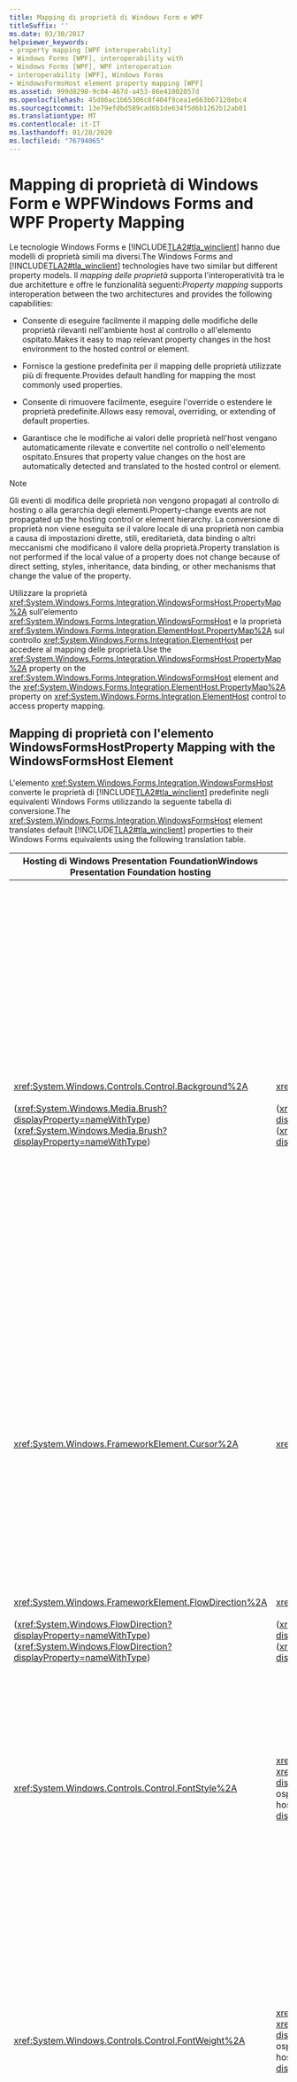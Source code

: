 ```yaml
---
title: Mapping di proprietà di Windows Form e WPF
titleSuffix: ''
ms.date: 03/30/2017
helpviewer_keywords:
- property mapping [WPF interoperability]
- Windows Forms [WPF], interoperability with
- Windows Forms [WPF], WPF interoperation
- interoperability [WPF], Windows Forms
- WindowsFormsHost element property mapping [WPF]
ms.assetid: 999d8298-9c04-467d-a453-86e41002057d
ms.openlocfilehash: 45d86ac1b65306c8f404f9cea1e663b67128ebc4
ms.sourcegitcommit: 13e79efdbd589cad6b1de634f5d6b1262b12ab01
ms.translationtype: MT
ms.contentlocale: it-IT
ms.lasthandoff: 01/28/2020
ms.locfileid: "76794065"
---
```

# <a name="windows-forms-and-wpf-property-mapping"></a><span data-ttu-id="baafa-102">Mapping di proprietà di Windows Form e WPF</span><span class="sxs-lookup"><span data-stu-id="baafa-102">Windows Forms and WPF Property Mapping</span></span>
<span data-ttu-id="baafa-103">Le tecnologie Windows Forms e [!INCLUDE[TLA2#tla_winclient](../../../../includes/tla2sharptla-winclient-md.md)] hanno due modelli di proprietà simili ma diversi.</span><span class="sxs-lookup"><span data-stu-id="baafa-103">The Windows Forms and [!INCLUDE[TLA2#tla_winclient](../../../../includes/tla2sharptla-winclient-md.md)] technologies have two similar but different property models.</span></span> <span data-ttu-id="baafa-104">Il *mapping delle proprietà* supporta l'interoperatività tra le due architetture e offre le funzionalità seguenti:</span><span class="sxs-lookup"><span data-stu-id="baafa-104">*Property mapping* supports interoperation between the two architectures and provides the following capabilities:</span></span>  
  
- <span data-ttu-id="baafa-105">Consente di eseguire facilmente il mapping delle modifiche delle proprietà rilevanti nell'ambiente host al controllo o all'elemento ospitato.</span><span class="sxs-lookup"><span data-stu-id="baafa-105">Makes it easy to map relevant property changes in the host environment to the hosted control or element.</span></span>  
  
- <span data-ttu-id="baafa-106">Fornisce la gestione predefinita per il mapping delle proprietà utilizzate più di frequente.</span><span class="sxs-lookup"><span data-stu-id="baafa-106">Provides default handling for mapping the most commonly used properties.</span></span>  
  
- <span data-ttu-id="baafa-107">Consente di rimuovere facilmente, eseguire l'override o estendere le proprietà predefinite.</span><span class="sxs-lookup"><span data-stu-id="baafa-107">Allows easy removal, overriding, or extending of default properties.</span></span>  
  
- <span data-ttu-id="baafa-108">Garantisce che le modifiche ai valori delle proprietà nell'host vengano automaticamente rilevate e convertite nel controllo o nell'elemento ospitato.</span><span class="sxs-lookup"><span data-stu-id="baafa-108">Ensures that property value changes on the host are automatically detected and translated to the hosted control or element.</span></span>  
  
> [!NOTE]
> <span data-ttu-id="baafa-109">Gli eventi di modifica delle proprietà non vengono propagati al controllo di hosting o alla gerarchia degli elementi.</span><span class="sxs-lookup"><span data-stu-id="baafa-109">Property-change events are not propagated up the hosting control or element hierarchy.</span></span> <span data-ttu-id="baafa-110">La conversione di proprietà non viene eseguita se il valore locale di una proprietà non cambia a causa di impostazioni dirette, stili, ereditarietà, data binding o altri meccanismi che modificano il valore della proprietà.</span><span class="sxs-lookup"><span data-stu-id="baafa-110">Property translation is not performed if the local value of a property does not change because of direct setting, styles, inheritance, data binding, or other mechanisms that change the value of the property.</span></span>  
  
 <span data-ttu-id="baafa-111">Utilizzare la proprietà <xref:System.Windows.Forms.Integration.WindowsFormsHost.PropertyMap%2A> sull'elemento <xref:System.Windows.Forms.Integration.WindowsFormsHost> e la proprietà <xref:System.Windows.Forms.Integration.ElementHost.PropertyMap%2A> sul controllo <xref:System.Windows.Forms.Integration.ElementHost> per accedere al mapping delle proprietà.</span><span class="sxs-lookup"><span data-stu-id="baafa-111">Use the <xref:System.Windows.Forms.Integration.WindowsFormsHost.PropertyMap%2A> property on the <xref:System.Windows.Forms.Integration.WindowsFormsHost> element and the <xref:System.Windows.Forms.Integration.ElementHost.PropertyMap%2A> property on <xref:System.Windows.Forms.Integration.ElementHost> control to access property mapping.</span></span>  
  
## <a name="property-mapping-with-the-windowsformshost-element"></a><span data-ttu-id="baafa-112">Mapping di proprietà con l'elemento WindowsFormsHost</span><span class="sxs-lookup"><span data-stu-id="baafa-112">Property Mapping with the WindowsFormsHost Element</span></span>  
 <span data-ttu-id="baafa-113">L'elemento <xref:System.Windows.Forms.Integration.WindowsFormsHost> converte le proprietà di [!INCLUDE[TLA2#tla_winclient](../../../../includes/tla2sharptla-winclient-md.md)] predefinite negli equivalenti Windows Forms utilizzando la seguente tabella di conversione.</span><span class="sxs-lookup"><span data-stu-id="baafa-113">The <xref:System.Windows.Forms.Integration.WindowsFormsHost> element translates default [!INCLUDE[TLA2#tla_winclient](../../../../includes/tla2sharptla-winclient-md.md)] properties to their Windows Forms equivalents using the following translation table.</span></span>  
  
|<span data-ttu-id="baafa-114">Hosting di Windows Presentation Foundation</span><span class="sxs-lookup"><span data-stu-id="baafa-114">Windows Presentation Foundation hosting</span></span>|<span data-ttu-id="baafa-115">Windows Form</span><span class="sxs-lookup"><span data-stu-id="baafa-115">Windows Forms</span></span>|<span data-ttu-id="baafa-116">Comportamento di interoperatività</span><span class="sxs-lookup"><span data-stu-id="baafa-116">Interoperation behavior</span></span>|  
|---------------------------------------------|-------------------|-----------------------------|  
|<xref:System.Windows.Controls.Control.Background%2A><br /><br /> <span data-ttu-id="baafa-117">(<xref:System.Windows.Media.Brush?displayProperty=nameWithType>)</span><span class="sxs-lookup"><span data-stu-id="baafa-117">(<xref:System.Windows.Media.Brush?displayProperty=nameWithType>)</span></span>|<xref:System.Windows.Forms.Control.BackColor%2A><br /><br /> <span data-ttu-id="baafa-118">(<xref:System.Drawing.Color?displayProperty=nameWithType>)</span><span class="sxs-lookup"><span data-stu-id="baafa-118">(<xref:System.Drawing.Color?displayProperty=nameWithType>)</span></span>|<span data-ttu-id="baafa-119">L'elemento <xref:System.Windows.Forms.Integration.WindowsFormsHost> imposta la proprietà <xref:System.Windows.Forms.Control.BackColor%2A> del controllo ospitato e la proprietà <xref:System.Windows.Forms.Control.BackgroundImage%2A> del controllo ospitato.</span><span class="sxs-lookup"><span data-stu-id="baafa-119">The <xref:System.Windows.Forms.Integration.WindowsFormsHost> element sets the <xref:System.Windows.Forms.Control.BackColor%2A> property of the hosted control and the <xref:System.Windows.Forms.Control.BackgroundImage%2A> property of the hosted control.</span></span> <span data-ttu-id="baafa-120">Il mapping viene eseguito utilizzando le regole seguenti:</span><span class="sxs-lookup"><span data-stu-id="baafa-120">Mapping is performed by using the following rules:</span></span><br /><br /> <span data-ttu-id="baafa-121">-Se <xref:System.Windows.Controls.Control.Background%2A> è un colore a tinta unita, viene convertito e utilizzato per impostare la proprietà <xref:System.Windows.Forms.Control.BackColor%2A> del controllo ospitato.</span><span class="sxs-lookup"><span data-stu-id="baafa-121">-   If <xref:System.Windows.Controls.Control.Background%2A> is a solid color, it is converted and used to set the <xref:System.Windows.Forms.Control.BackColor%2A> property of the hosted control.</span></span> <span data-ttu-id="baafa-122">La proprietà <xref:System.Windows.Forms.Control.BackColor%2A> non è impostata sul controllo ospitato, perché il controllo ospitato può ereditare il valore della proprietà <xref:System.Windows.Forms.Control.BackColor%2A>.</span><span class="sxs-lookup"><span data-stu-id="baafa-122">The <xref:System.Windows.Forms.Control.BackColor%2A> property is not set on the hosted control, because the hosted control can inherit the value of the <xref:System.Windows.Forms.Control.BackColor%2A> property.</span></span> <span data-ttu-id="baafa-123">**Nota:**  Il controllo ospitato non supporta la trasparenza.</span><span class="sxs-lookup"><span data-stu-id="baafa-123">**Note:**  The hosted control does not support transparency.</span></span> <span data-ttu-id="baafa-124">Qualsiasi colore assegnato a <xref:System.Windows.Forms.Control.BackColor%2A> deve essere completamente opaco, con un valore alfa di 0xFF.</span><span class="sxs-lookup"><span data-stu-id="baafa-124">Any color assigned to <xref:System.Windows.Forms.Control.BackColor%2A> must be fully opaque, with an alpha value of 0xFF.</span></span> <br /><br /> <span data-ttu-id="baafa-125">-Se <xref:System.Windows.Controls.Control.Background%2A> non è un colore a tinta unita, il controllo <xref:System.Windows.Forms.Integration.WindowsFormsHost> crea una bitmap dalla proprietà <xref:System.Windows.Controls.Control.Background%2A>.</span><span class="sxs-lookup"><span data-stu-id="baafa-125">-   If <xref:System.Windows.Controls.Control.Background%2A> is not a solid color, the <xref:System.Windows.Forms.Integration.WindowsFormsHost> control creates a bitmap from the <xref:System.Windows.Controls.Control.Background%2A> property.</span></span> <span data-ttu-id="baafa-126">Il controllo <xref:System.Windows.Forms.Integration.WindowsFormsHost> assegna questa bitmap alla proprietà <xref:System.Windows.Forms.Control.BackgroundImage%2A> del controllo ospitato.</span><span class="sxs-lookup"><span data-stu-id="baafa-126">The <xref:System.Windows.Forms.Integration.WindowsFormsHost> control assigns this bitmap to the <xref:System.Windows.Forms.Control.BackgroundImage%2A> property of the hosted control.</span></span> <span data-ttu-id="baafa-127">Ciò fornisce un effetto simile alla trasparenza.</span><span class="sxs-lookup"><span data-stu-id="baafa-127">This provides an effect which is similar to transparency.</span></span> <span data-ttu-id="baafa-128">**Nota:**  È possibile eseguire l'override di questo comportamento oppure è possibile rimuovere il mapping della proprietà <xref:System.Windows.Controls.Control.Background%2A>.</span><span class="sxs-lookup"><span data-stu-id="baafa-128">**Note:**  You can override this behavior or you can remove the <xref:System.Windows.Controls.Control.Background%2A> property mapping.</span></span>|  
|<xref:System.Windows.FrameworkElement.Cursor%2A>|<xref:System.Windows.Forms.Control.Cursor%2A>|<span data-ttu-id="baafa-129">Se il mapping predefinito non è stato riassegnato, <xref:System.Windows.Forms.Integration.WindowsFormsHost> controllo attraversa la gerarchia predecessore fino a quando non trova un predecessore con il relativo set di proprietà <xref:System.Windows.FrameworkElement.Cursor%2A>.</span><span class="sxs-lookup"><span data-stu-id="baafa-129">If the default mapping has not been reassigned, <xref:System.Windows.Forms.Integration.WindowsFormsHost> control traverses its ancestor hierarchy until it finds an ancestor with its <xref:System.Windows.FrameworkElement.Cursor%2A> property set.</span></span> <span data-ttu-id="baafa-130">Questo valore viene convertito nel cursore di Windows Forms corrispondente più vicino.</span><span class="sxs-lookup"><span data-stu-id="baafa-130">This value is translated to the closest corresponding Windows Forms cursor.</span></span><br /><br /> <span data-ttu-id="baafa-131">Se il mapping predefinito per la proprietà <xref:System.Windows.FrameworkElement.ForceCursor%2A> non è stato riassegnato, l'attraversamento viene arrestato sul primo predecessore con <xref:System.Windows.FrameworkElement.ForceCursor%2A> impostato su `true`.</span><span class="sxs-lookup"><span data-stu-id="baafa-131">If the default mapping for the <xref:System.Windows.FrameworkElement.ForceCursor%2A> property has not been reassigned, the traversal stops on the first ancestor with <xref:System.Windows.FrameworkElement.ForceCursor%2A> set to `true`.</span></span>|  
|<xref:System.Windows.FrameworkElement.FlowDirection%2A><br /><br /> <span data-ttu-id="baafa-132">(<xref:System.Windows.FlowDirection?displayProperty=nameWithType>)</span><span class="sxs-lookup"><span data-stu-id="baafa-132">(<xref:System.Windows.FlowDirection?displayProperty=nameWithType>)</span></span>|<xref:System.Windows.Forms.Control.RightToLeft%2A><br /><br /> <span data-ttu-id="baafa-133">(<xref:System.Windows.Forms.RightToLeft?displayProperty=nameWithType>)</span><span class="sxs-lookup"><span data-stu-id="baafa-133">(<xref:System.Windows.Forms.RightToLeft?displayProperty=nameWithType>)</span></span>|<span data-ttu-id="baafa-134"><xref:System.Windows.FlowDirection.LeftToRight> esegue il mapping a <xref:System.Windows.Forms.RightToLeft.No>.</span><span class="sxs-lookup"><span data-stu-id="baafa-134"><xref:System.Windows.FlowDirection.LeftToRight> maps to <xref:System.Windows.Forms.RightToLeft.No>.</span></span><br /><br /> <span data-ttu-id="baafa-135"><xref:System.Windows.FlowDirection.RightToLeft> esegue il mapping a <xref:System.Windows.Forms.RightToLeft.Yes>.</span><span class="sxs-lookup"><span data-stu-id="baafa-135"><xref:System.Windows.FlowDirection.RightToLeft> maps to <xref:System.Windows.Forms.RightToLeft.Yes>.</span></span><br /><br /> <span data-ttu-id="baafa-136"><xref:System.Windows.Forms.RightToLeft.Inherit> non è mappato.</span><span class="sxs-lookup"><span data-stu-id="baafa-136"><xref:System.Windows.Forms.RightToLeft.Inherit> is not mapped.</span></span><br /><br /> <span data-ttu-id="baafa-137"><xref:System.Windows.FlowDirection.RightToLeft?displayProperty=nameWithType> esegue il mapping a <xref:System.Windows.Forms.RightToLeft.Yes?displayProperty=nameWithType>.</span><span class="sxs-lookup"><span data-stu-id="baafa-137"><xref:System.Windows.FlowDirection.RightToLeft?displayProperty=nameWithType> maps to <xref:System.Windows.Forms.RightToLeft.Yes?displayProperty=nameWithType>.</span></span>|  
|<xref:System.Windows.Controls.Control.FontStyle%2A>|<span data-ttu-id="baafa-138"><xref:System.Drawing.Font.Style%2A> sul <xref:System.Drawing.Font?displayProperty=nameWithType> del controllo ospitato</span><span class="sxs-lookup"><span data-stu-id="baafa-138"><xref:System.Drawing.Font.Style%2A> on the hosted control's <xref:System.Drawing.Font?displayProperty=nameWithType></span></span>|<span data-ttu-id="baafa-139">Il set di proprietà di [!INCLUDE[TLA2#tla_winclient](../../../../includes/tla2sharptla-winclient-md.md)] viene convertito in un <xref:System.Drawing.Font>corrispondente.</span><span class="sxs-lookup"><span data-stu-id="baafa-139">The set of [!INCLUDE[TLA2#tla_winclient](../../../../includes/tla2sharptla-winclient-md.md)] properties is translated into a corresponding <xref:System.Drawing.Font>.</span></span> <span data-ttu-id="baafa-140">Quando una di queste proprietà viene modificata, viene creato un nuovo <xref:System.Drawing.Font>.</span><span class="sxs-lookup"><span data-stu-id="baafa-140">When one of these properties changes, a new <xref:System.Drawing.Font> is created.</span></span> <span data-ttu-id="baafa-141">Per <xref:System.Windows.FontStyles.Normal%2A>: <xref:System.Drawing.FontStyle.Italic> è disabilitato.</span><span class="sxs-lookup"><span data-stu-id="baafa-141">For <xref:System.Windows.FontStyles.Normal%2A>: <xref:System.Drawing.FontStyle.Italic> is disabled.</span></span> <span data-ttu-id="baafa-142">Per <xref:System.Windows.FontStyles.Italic%2A> o <xref:System.Windows.FontStyles.Oblique%2A>: <xref:System.Drawing.FontStyle.Italic> è abilitato.</span><span class="sxs-lookup"><span data-stu-id="baafa-142">For <xref:System.Windows.FontStyles.Italic%2A> or <xref:System.Windows.FontStyles.Oblique%2A>: <xref:System.Drawing.FontStyle.Italic> is enabled.</span></span>|  
|<xref:System.Windows.Controls.Control.FontWeight%2A>|<span data-ttu-id="baafa-143"><xref:System.Drawing.Font.Style%2A> sul <xref:System.Drawing.Font?displayProperty=nameWithType> del controllo ospitato</span><span class="sxs-lookup"><span data-stu-id="baafa-143"><xref:System.Drawing.Font.Style%2A> on the hosted control's <xref:System.Drawing.Font?displayProperty=nameWithType></span></span>|<span data-ttu-id="baafa-144">Il set di proprietà di [!INCLUDE[TLA2#tla_winclient](../../../../includes/tla2sharptla-winclient-md.md)] viene convertito in un <xref:System.Drawing.Font>corrispondente.</span><span class="sxs-lookup"><span data-stu-id="baafa-144">The set of [!INCLUDE[TLA2#tla_winclient](../../../../includes/tla2sharptla-winclient-md.md)] properties is translated into a corresponding <xref:System.Drawing.Font>.</span></span> <span data-ttu-id="baafa-145">Quando una di queste proprietà viene modificata, viene creato un nuovo <xref:System.Drawing.Font>.</span><span class="sxs-lookup"><span data-stu-id="baafa-145">When one of these properties changes, a new <xref:System.Drawing.Font> is created.</span></span> <span data-ttu-id="baafa-146">Per <xref:System.Windows.FontWeights.Black%2A>, <xref:System.Windows.FontWeights.Bold%2A>, <xref:System.Windows.FontWeights.DemiBold%2A>, <xref:System.Windows.FontWeights.ExtraBold%2A>, <xref:System.Windows.FontWeights.Heavy%2A>, <xref:System.Windows.FontWeights.Medium%2A>, <xref:System.Windows.FontWeights.SemiBold%2A>o <xref:System.Windows.FontWeights.UltraBold%2A>: <xref:System.Drawing.FontStyle.Bold> è abilitato.</span><span class="sxs-lookup"><span data-stu-id="baafa-146">For <xref:System.Windows.FontWeights.Black%2A>, <xref:System.Windows.FontWeights.Bold%2A>, <xref:System.Windows.FontWeights.DemiBold%2A>, <xref:System.Windows.FontWeights.ExtraBold%2A>, <xref:System.Windows.FontWeights.Heavy%2A>, <xref:System.Windows.FontWeights.Medium%2A>, <xref:System.Windows.FontWeights.SemiBold%2A>, or <xref:System.Windows.FontWeights.UltraBold%2A>: <xref:System.Drawing.FontStyle.Bold> is enabled.</span></span> <span data-ttu-id="baafa-147">Per <xref:System.Windows.FontWeights.ExtraLight%2A>, <xref:System.Windows.FontWeights.Light%2A>, <xref:System.Windows.FontWeights.Normal%2A>, <xref:System.Windows.FontWeights.Regular%2A>, <xref:System.Windows.FontWeights.Thin%2A>o <xref:System.Windows.FontWeights.UltraLight%2A>: <xref:System.Drawing.FontStyle.Bold> è disabilitata.</span><span class="sxs-lookup"><span data-stu-id="baafa-147">For <xref:System.Windows.FontWeights.ExtraLight%2A>, <xref:System.Windows.FontWeights.Light%2A>, <xref:System.Windows.FontWeights.Normal%2A>, <xref:System.Windows.FontWeights.Regular%2A>, <xref:System.Windows.FontWeights.Thin%2A>, or <xref:System.Windows.FontWeights.UltraLight%2A>: <xref:System.Drawing.FontStyle.Bold> is disabled.</span></span>|  
|<xref:System.Windows.Controls.Control.FontFamily%2A><br /><br /> <xref:System.Windows.Controls.Control.FontSize%2A><br /><br /> <xref:System.Windows.Controls.Control.FontStretch%2A><br /><br /> <xref:System.Windows.Controls.Control.FontStyle%2A><br /><br /> <xref:System.Windows.Controls.Control.FontWeight%2A>|<xref:System.Windows.Forms.Control.Font%2A><br /><br /> <span data-ttu-id="baafa-148">(<xref:System.Drawing.Font?displayProperty=nameWithType>)</span><span class="sxs-lookup"><span data-stu-id="baafa-148">(<xref:System.Drawing.Font?displayProperty=nameWithType>)</span></span>|<span data-ttu-id="baafa-149">Il set di proprietà di [!INCLUDE[TLA2#tla_winclient](../../../../includes/tla2sharptla-winclient-md.md)] viene convertito in un <xref:System.Drawing.Font>corrispondente.</span><span class="sxs-lookup"><span data-stu-id="baafa-149">The set of [!INCLUDE[TLA2#tla_winclient](../../../../includes/tla2sharptla-winclient-md.md)] properties is translated into a corresponding <xref:System.Drawing.Font>.</span></span> <span data-ttu-id="baafa-150">Quando una di queste proprietà viene modificata, viene creato un nuovo <xref:System.Drawing.Font>.</span><span class="sxs-lookup"><span data-stu-id="baafa-150">When one of these properties changes, a new <xref:System.Drawing.Font> is created.</span></span> <span data-ttu-id="baafa-151">Il controllo Windows Forms ospitato viene ridimensionato in base alle dimensioni del carattere.</span><span class="sxs-lookup"><span data-stu-id="baafa-151">The hosted Windows Forms control resizes based on the font size.</span></span><br /><br /> <span data-ttu-id="baafa-152">Le dimensioni del carattere in [!INCLUDE[TLA2#tla_winclient](../../../../includes/tla2sharptla-winclient-md.md)] sono espresse come un 90 ° sesto di un pollice e in Windows Forms come uno di un centimetro di pollice.</span><span class="sxs-lookup"><span data-stu-id="baafa-152">Font size in [!INCLUDE[TLA2#tla_winclient](../../../../includes/tla2sharptla-winclient-md.md)] is expressed as one ninety-sixth of an inch, and in Windows Forms as one seventy-second of an inch.</span></span> <span data-ttu-id="baafa-153">La conversione corrispondente è:</span><span class="sxs-lookup"><span data-stu-id="baafa-153">The corresponding conversion is:</span></span><br /><br /> <span data-ttu-id="baafa-154">Dimensioni carattere Windows Forms = [!INCLUDE[TLA2#tla_winclient](../../../../includes/tla2sharptla-winclient-md.md)] dimensione carattere \* 72,0/96,0.</span><span class="sxs-lookup"><span data-stu-id="baafa-154">Windows Forms font size = [!INCLUDE[TLA2#tla_winclient](../../../../includes/tla2sharptla-winclient-md.md)] font size \* 72.0 / 96.0.</span></span>|  
|<xref:System.Windows.Controls.Control.Foreground%2A><br /><br /> <span data-ttu-id="baafa-155">(<xref:System.Windows.Media.Brush?displayProperty=nameWithType>)</span><span class="sxs-lookup"><span data-stu-id="baafa-155">(<xref:System.Windows.Media.Brush?displayProperty=nameWithType>)</span></span>|<xref:System.Windows.Forms.Control.ForeColor%2A><br /><br /> <span data-ttu-id="baafa-156">(<xref:System.Drawing.Color?displayProperty=nameWithType>)</span><span class="sxs-lookup"><span data-stu-id="baafa-156">(<xref:System.Drawing.Color?displayProperty=nameWithType>)</span></span>|<span data-ttu-id="baafa-157">Il mapping della proprietà <xref:System.Windows.Controls.Control.Foreground%2A> viene eseguito utilizzando le regole seguenti:</span><span class="sxs-lookup"><span data-stu-id="baafa-157">The <xref:System.Windows.Controls.Control.Foreground%2A> property mapping is performed by using the following rules:</span></span><br /><br /> <span data-ttu-id="baafa-158">-Se <xref:System.Windows.Controls.Control.Foreground%2A> è un <xref:System.Windows.Media.SolidColorBrush>, utilizzare <xref:System.Windows.Media.SolidColorBrush.Color%2A> per <xref:System.Windows.Forms.Control.ForeColor%2A>.</span><span class="sxs-lookup"><span data-stu-id="baafa-158">-   If <xref:System.Windows.Controls.Control.Foreground%2A> is a <xref:System.Windows.Media.SolidColorBrush>, use <xref:System.Windows.Media.SolidColorBrush.Color%2A> for <xref:System.Windows.Forms.Control.ForeColor%2A>.</span></span><br /><span data-ttu-id="baafa-159">-Se <xref:System.Windows.Controls.Control.Foreground%2A> è un <xref:System.Windows.Media.GradientBrush>, utilizzare il colore del <xref:System.Windows.Media.GradientStop> con il valore di offset più basso per <xref:System.Windows.Forms.Control.ForeColor%2A>.</span><span class="sxs-lookup"><span data-stu-id="baafa-159">-   If <xref:System.Windows.Controls.Control.Foreground%2A> is a <xref:System.Windows.Media.GradientBrush>, use the color of the <xref:System.Windows.Media.GradientStop> with the lowest offset value for <xref:System.Windows.Forms.Control.ForeColor%2A>.</span></span><br /><span data-ttu-id="baafa-160">-Per qualsiasi altro tipo di <xref:System.Windows.Media.Brush>, lasciare <xref:System.Windows.Forms.Control.ForeColor%2A> invariato.</span><span class="sxs-lookup"><span data-stu-id="baafa-160">-   For any other <xref:System.Windows.Media.Brush> type, leave <xref:System.Windows.Forms.Control.ForeColor%2A> unchanged.</span></span> <span data-ttu-id="baafa-161">Ciò significa che viene utilizzato il valore predefinito.</span><span class="sxs-lookup"><span data-stu-id="baafa-161">This means the default is used.</span></span>|  
|<xref:System.Windows.UIElement.IsEnabled%2A>|<xref:System.Windows.Forms.Control.Enabled%2A>|<span data-ttu-id="baafa-162">Quando viene impostato <xref:System.Windows.UIElement.IsEnabled%2A>, <xref:System.Windows.Forms.Integration.WindowsFormsHost> elemento imposta la proprietà <xref:System.Windows.Forms.Control.Enabled%2A> nel controllo ospitato.</span><span class="sxs-lookup"><span data-stu-id="baafa-162">When <xref:System.Windows.UIElement.IsEnabled%2A> is set, <xref:System.Windows.Forms.Integration.WindowsFormsHost> element sets the <xref:System.Windows.Forms.Control.Enabled%2A> property on the hosted control.</span></span>|  
|<xref:System.Windows.Controls.Control.Padding%2A>|<xref:System.Windows.Forms.Control.Padding%2A>|<span data-ttu-id="baafa-163">Tutti e quattro i valori della proprietà <xref:System.Windows.Forms.Control.Padding%2A> nel controllo Windows Forms ospitato vengono impostati sullo stesso valore di <xref:System.Windows.Thickness>.</span><span class="sxs-lookup"><span data-stu-id="baafa-163">All four values of the <xref:System.Windows.Forms.Control.Padding%2A> property on the hosted Windows Forms control are set to the same <xref:System.Windows.Thickness> value.</span></span><br /><br /> <span data-ttu-id="baafa-164">-I valori maggiori di <xref:System.Int32.MaxValue> sono impostati su <xref:System.Int32.MaxValue>.</span><span class="sxs-lookup"><span data-stu-id="baafa-164">-   Values greater than <xref:System.Int32.MaxValue> are set to <xref:System.Int32.MaxValue>.</span></span><br /><span data-ttu-id="baafa-165">-I valori minori di <xref:System.Int32.MinValue> sono impostati su <xref:System.Int32.MinValue>.</span><span class="sxs-lookup"><span data-stu-id="baafa-165">-   Values less than <xref:System.Int32.MinValue> are set to <xref:System.Int32.MinValue>.</span></span>|  
|<xref:System.Windows.UIElement.Visibility%2A>|<xref:System.Windows.Forms.Control.Visible%2A>|<span data-ttu-id="baafa-166">-   <xref:System.Windows.Visibility.Visible> viene eseguito il mapping a <xref:System.Windows.Forms.Control.Visible%2A> = `true`.</span><span class="sxs-lookup"><span data-stu-id="baafa-166">-   <xref:System.Windows.Visibility.Visible> maps to <xref:System.Windows.Forms.Control.Visible%2A> = `true`.</span></span> <span data-ttu-id="baafa-167">Il controllo Windows Forms ospitato è visibile.</span><span class="sxs-lookup"><span data-stu-id="baafa-167">The hosted Windows Forms control is visible.</span></span> <span data-ttu-id="baafa-168">Non è consigliabile impostare in modo esplicito la proprietà <xref:System.Windows.Forms.Control.Visible%2A> sul controllo ospitato su `false`.</span><span class="sxs-lookup"><span data-stu-id="baafa-168">Explicitly setting the <xref:System.Windows.Forms.Control.Visible%2A> property on the hosted control to `false` is not recommended.</span></span><br /><span data-ttu-id="baafa-169">-   <xref:System.Windows.Visibility.Collapsed> viene eseguito il mapping a <xref:System.Windows.Forms.Control.Visible%2A> = `true` o `false`.</span><span class="sxs-lookup"><span data-stu-id="baafa-169">-   <xref:System.Windows.Visibility.Collapsed> maps to <xref:System.Windows.Forms.Control.Visible%2A> = `true` or `false`.</span></span> <span data-ttu-id="baafa-170">Il controllo Windows Forms ospitato non viene disegnato e la relativa area è compressa.</span><span class="sxs-lookup"><span data-stu-id="baafa-170">The hosted Windows Forms control is not drawn, and its area is collapsed.</span></span><br /><span data-ttu-id="baafa-171">-   <xref:System.Windows.Visibility.Hidden>: il controllo Windows Forms ospitato occupa spazio nel layout, ma non è visibile.</span><span class="sxs-lookup"><span data-stu-id="baafa-171">-   <xref:System.Windows.Visibility.Hidden> : The hosted Windows Forms control occupies space in the layout, but is not visible.</span></span> <span data-ttu-id="baafa-172">In questo caso, la proprietà <xref:System.Windows.Forms.Control.Visible%2A> è impostata su `true`.</span><span class="sxs-lookup"><span data-stu-id="baafa-172">In this case, the <xref:System.Windows.Forms.Control.Visible%2A> property is set to `true`.</span></span> <span data-ttu-id="baafa-173">Non è consigliabile impostare in modo esplicito la proprietà <xref:System.Windows.Forms.Control.Visible%2A> sul controllo ospitato su `false`.</span><span class="sxs-lookup"><span data-stu-id="baafa-173">Explicitly setting the <xref:System.Windows.Forms.Control.Visible%2A> property on the hosted control to `false` is not recommended.</span></span>|  
  
 <span data-ttu-id="baafa-174">Le proprietà associate sugli elementi del contenitore sono completamente supportate dall'elemento <xref:System.Windows.Forms.Integration.WindowsFormsHost>.</span><span class="sxs-lookup"><span data-stu-id="baafa-174">Attached properties on container elements are fully supported by the <xref:System.Windows.Forms.Integration.WindowsFormsHost> element.</span></span>  
  
 <span data-ttu-id="baafa-175">Per ulteriori informazioni, vedere [procedura dettagliata: mapping di proprietà tramite l'elemento WindowsFormsHost](walkthrough-mapping-properties-using-the-windowsformshost-element.md).</span><span class="sxs-lookup"><span data-stu-id="baafa-175">For more information, see [Walkthrough: Mapping Properties Using the WindowsFormsHost Element](walkthrough-mapping-properties-using-the-windowsformshost-element.md).</span></span>  
  
## <a name="updates-to-parent-properties"></a><span data-ttu-id="baafa-176">Aggiornamenti alle proprietà padre</span><span class="sxs-lookup"><span data-stu-id="baafa-176">Updates to Parent Properties</span></span>  
 <span data-ttu-id="baafa-177">Le modifiche apportate alla maggior parte delle proprietà padre generano notifiche per il controllo figlio ospitato.</span><span class="sxs-lookup"><span data-stu-id="baafa-177">Changes to most parent properties cause notifications to the hosted child control.</span></span> <span data-ttu-id="baafa-178">Nell'elenco seguente vengono descritte le proprietà che non provocano notifiche quando cambiano i valori.</span><span class="sxs-lookup"><span data-stu-id="baafa-178">The following list describes properties which do not cause notifications when their values change.</span></span>  
  
- <xref:System.Windows.Controls.Control.Background%2A>  
  
- <xref:System.Windows.FrameworkElement.Cursor%2A>  
  
- <xref:System.Windows.FrameworkElement.ForceCursor%2A>  
  
- <xref:System.Windows.UIElement.Visibility%2A>  
  
 <span data-ttu-id="baafa-179">Se ad esempio si modifica il valore della proprietà <xref:System.Windows.Controls.Control.Background%2A> dell'elemento <xref:System.Windows.Forms.Integration.WindowsFormsHost>, la proprietà <xref:System.Windows.Forms.Control.BackColor%2A> del controllo ospitato non viene modificata.</span><span class="sxs-lookup"><span data-stu-id="baafa-179">For example, if you change the value of the <xref:System.Windows.Controls.Control.Background%2A> property of the <xref:System.Windows.Forms.Integration.WindowsFormsHost> element, the <xref:System.Windows.Forms.Control.BackColor%2A> property of the hosted control does not change.</span></span>  
  
## <a name="property-mapping-with-the-elementhost-control"></a><span data-ttu-id="baafa-180">Mapping di proprietà con il controllo ElementHost</span><span class="sxs-lookup"><span data-stu-id="baafa-180">Property Mapping with the ElementHost Control</span></span>  
 <span data-ttu-id="baafa-181">Le proprietà seguenti forniscono una notifica di modifica incorporata.</span><span class="sxs-lookup"><span data-stu-id="baafa-181">The following properties provide built-in change notification.</span></span> <span data-ttu-id="baafa-182">Non chiamare il metodo <xref:System.Windows.FrameworkElement.OnPropertyChanged%2A> quando si esegue il mapping di queste proprietà:</span><span class="sxs-lookup"><span data-stu-id="baafa-182">Do not call the <xref:System.Windows.FrameworkElement.OnPropertyChanged%2A> method when you are mapping these properties:</span></span>  
  
- <span data-ttu-id="baafa-183">Ridimensiona automaticamente</span><span class="sxs-lookup"><span data-stu-id="baafa-183">AutoSize</span></span>  
  
- <span data-ttu-id="baafa-184">BackColor</span><span class="sxs-lookup"><span data-stu-id="baafa-184">BackColor</span></span>  
  
- <span data-ttu-id="baafa-185">BackgroundImage</span><span class="sxs-lookup"><span data-stu-id="baafa-185">BackgroundImage</span></span>  
  
- <span data-ttu-id="baafa-186">BackgroundImageLayout</span><span class="sxs-lookup"><span data-stu-id="baafa-186">BackgroundImageLayout</span></span>  
  
- <span data-ttu-id="baafa-187">BindingContext</span><span class="sxs-lookup"><span data-stu-id="baafa-187">BindingContext</span></span>  
  
- <span data-ttu-id="baafa-188">CausesValidation</span><span class="sxs-lookup"><span data-stu-id="baafa-188">CausesValidation</span></span>  
  
- <span data-ttu-id="baafa-189">ContextMenu</span><span class="sxs-lookup"><span data-stu-id="baafa-189">ContextMenu</span></span>  
  
- <span data-ttu-id="baafa-190">ContextMenuStrip</span><span class="sxs-lookup"><span data-stu-id="baafa-190">ContextMenuStrip</span></span>  
  
- <span data-ttu-id="baafa-191">Cursore</span><span class="sxs-lookup"><span data-stu-id="baafa-191">Cursor</span></span>  
  
- <span data-ttu-id="baafa-192">Dock</span><span class="sxs-lookup"><span data-stu-id="baafa-192">Dock</span></span>  
  
- <span data-ttu-id="baafa-193">Enabled</span><span class="sxs-lookup"><span data-stu-id="baafa-193">Enabled</span></span>  
  
- <span data-ttu-id="baafa-194">Carattere</span><span class="sxs-lookup"><span data-stu-id="baafa-194">Font</span></span>  
  
- <span data-ttu-id="baafa-195">ForeColor</span><span class="sxs-lookup"><span data-stu-id="baafa-195">ForeColor</span></span>  
  
- <span data-ttu-id="baafa-196">Percorso</span><span class="sxs-lookup"><span data-stu-id="baafa-196">Location</span></span>  
  
- <span data-ttu-id="baafa-197">Margine</span><span class="sxs-lookup"><span data-stu-id="baafa-197">Margin</span></span>  
  
- <span data-ttu-id="baafa-198">Spaziatura interna</span><span class="sxs-lookup"><span data-stu-id="baafa-198">Padding</span></span>  
  
- <span data-ttu-id="baafa-199">Padre</span><span class="sxs-lookup"><span data-stu-id="baafa-199">Parent</span></span>  
  
- <span data-ttu-id="baafa-200">Region</span><span class="sxs-lookup"><span data-stu-id="baafa-200">Region</span></span>  
  
- <span data-ttu-id="baafa-201">RightToLeft</span><span class="sxs-lookup"><span data-stu-id="baafa-201">RightToLeft</span></span>  
  
- <span data-ttu-id="baafa-202">Dimensioni</span><span class="sxs-lookup"><span data-stu-id="baafa-202">Size</span></span>  
  
- <span data-ttu-id="baafa-203">TabIndex</span><span class="sxs-lookup"><span data-stu-id="baafa-203">TabIndex</span></span>  
  
- <span data-ttu-id="baafa-204">TabStop</span><span class="sxs-lookup"><span data-stu-id="baafa-204">TabStop</span></span>  
  
- <span data-ttu-id="baafa-205">Testo</span><span class="sxs-lookup"><span data-stu-id="baafa-205">Text</span></span>  
  
- <span data-ttu-id="baafa-206">Visibile</span><span class="sxs-lookup"><span data-stu-id="baafa-206">Visible</span></span>  
  
 <span data-ttu-id="baafa-207">Il controllo <xref:System.Windows.Forms.Integration.ElementHost> converte le proprietà di Windows Forms predefinite negli equivalenti [!INCLUDE[TLA2#tla_winclient](../../../../includes/tla2sharptla-winclient-md.md)] utilizzando la seguente tabella di conversione.</span><span class="sxs-lookup"><span data-stu-id="baafa-207">The <xref:System.Windows.Forms.Integration.ElementHost> control translates default Windows Forms properties to their [!INCLUDE[TLA2#tla_winclient](../../../../includes/tla2sharptla-winclient-md.md)] equivalents by using the following translation table.</span></span>  
  
 <span data-ttu-id="baafa-208">Per ulteriori informazioni, vedere [procedura dettagliata: mapping delle proprietà tramite il controllo ElementHost](walkthrough-mapping-properties-using-the-elementhost-control.md).</span><span class="sxs-lookup"><span data-stu-id="baafa-208">For more information, see [Walkthrough: Mapping Properties Using the ElementHost Control](walkthrough-mapping-properties-using-the-elementhost-control.md).</span></span>  
  
|<span data-ttu-id="baafa-209">Hosting di Windows Forms</span><span class="sxs-lookup"><span data-stu-id="baafa-209">Windows Forms hosting</span></span>|<span data-ttu-id="baafa-210">Windows Presentation Foundation</span><span class="sxs-lookup"><span data-stu-id="baafa-210">Windows Presentation Foundation</span></span>|<span data-ttu-id="baafa-211">Comportamento di interoperatività</span><span class="sxs-lookup"><span data-stu-id="baafa-211">Interoperation behavior</span></span>|  
|---------------------------|-------------------------------------|-----------------------------|  
|<xref:System.Windows.Forms.Control.BackColor%2A><br /><br /> <span data-ttu-id="baafa-212">(<xref:System.Drawing.Color?displayProperty=nameWithType>)</span><span class="sxs-lookup"><span data-stu-id="baafa-212">(<xref:System.Drawing.Color?displayProperty=nameWithType>)</span></span>|<xref:System.Windows.Controls.Control.Background%2A><br /><br /> <span data-ttu-id="baafa-213">(<xref:System.Windows.Media.Brush?displayProperty=nameWithType>) nell'elemento Hosted</span><span class="sxs-lookup"><span data-stu-id="baafa-213">(<xref:System.Windows.Media.Brush?displayProperty=nameWithType>) on the hosted element</span></span>|<span data-ttu-id="baafa-214">L'impostazione di questa proprietà impone un ridisegno con un <xref:System.Windows.Media.ImageBrush>.</span><span class="sxs-lookup"><span data-stu-id="baafa-214">Setting this property forces a repaint with an <xref:System.Windows.Media.ImageBrush>.</span></span> <span data-ttu-id="baafa-215">Se la proprietà <xref:System.Windows.Forms.Integration.ElementHost.BackColorTransparent%2A> è impostata su `false` (valore predefinito), questo <xref:System.Windows.Media.ImageBrush> si basa sull'aspetto del controllo <xref:System.Windows.Forms.Integration.ElementHost>, incluse le proprietà <xref:System.Windows.Forms.Control.BackColor%2A>, <xref:System.Windows.Forms.Control.BackgroundImage%2A>, <xref:System.Windows.Forms.Control.BackgroundImageLayout%2A> e tutti i gestori di disegno collegati.</span><span class="sxs-lookup"><span data-stu-id="baafa-215">If the <xref:System.Windows.Forms.Integration.ElementHost.BackColorTransparent%2A> property is set to `false` (the default value), this <xref:System.Windows.Media.ImageBrush> is based on the appearance of the <xref:System.Windows.Forms.Integration.ElementHost> control, including its <xref:System.Windows.Forms.Control.BackColor%2A>, <xref:System.Windows.Forms.Control.BackgroundImage%2A>, <xref:System.Windows.Forms.Control.BackgroundImageLayout%2A> properties, and any attached paint handlers.</span></span><br /><br /> <span data-ttu-id="baafa-216">Se la proprietà <xref:System.Windows.Forms.Integration.ElementHost.BackColorTransparent%2A> è impostata su `true`, il <xref:System.Windows.Media.ImageBrush> si basa sull'aspetto dell'elemento padre del controllo <xref:System.Windows.Forms.Integration.ElementHost>, incluse le proprietà <xref:System.Windows.Forms.Control.BackColor%2A>, <xref:System.Windows.Forms.Control.BackgroundImage%2A>, <xref:System.Windows.Forms.Control.BackgroundImageLayout%2A> e tutti i gestori di disegno associati del padre.</span><span class="sxs-lookup"><span data-stu-id="baafa-216">If the <xref:System.Windows.Forms.Integration.ElementHost.BackColorTransparent%2A> property is set to `true`, the <xref:System.Windows.Media.ImageBrush> is based on the appearance of the <xref:System.Windows.Forms.Integration.ElementHost> control's parent, including the parent's <xref:System.Windows.Forms.Control.BackColor%2A>, <xref:System.Windows.Forms.Control.BackgroundImage%2A>, <xref:System.Windows.Forms.Control.BackgroundImageLayout%2A> properties, and any attached paint handlers.</span></span>|  
|<xref:System.Windows.Forms.Control.BackgroundImage%2A><br /><br /> <span data-ttu-id="baafa-217">(<xref:System.Drawing.Image?displayProperty=nameWithType>)</span><span class="sxs-lookup"><span data-stu-id="baafa-217">(<xref:System.Drawing.Image?displayProperty=nameWithType>)</span></span>|<xref:System.Windows.Controls.Control.Background%2A><br /><br /> <span data-ttu-id="baafa-218">(<xref:System.Windows.Media.Brush?displayProperty=nameWithType>) nell'elemento Hosted</span><span class="sxs-lookup"><span data-stu-id="baafa-218">(<xref:System.Windows.Media.Brush?displayProperty=nameWithType>) on the hosted element</span></span>|<span data-ttu-id="baafa-219">L'impostazione di questa proprietà determina lo stesso comportamento descritto per il mapping del <xref:System.Windows.Forms.Control.BackColor%2A>.</span><span class="sxs-lookup"><span data-stu-id="baafa-219">Setting this property causes the same behavior described for the <xref:System.Windows.Forms.Control.BackColor%2A> mapping.</span></span>|  
|<xref:System.Windows.Forms.Control.BackgroundImageLayout%2A>|<xref:System.Windows.Controls.Control.Background%2A><br /><br /> <span data-ttu-id="baafa-220">(<xref:System.Windows.Media.Brush?displayProperty=nameWithType>) nell'elemento Hosted</span><span class="sxs-lookup"><span data-stu-id="baafa-220">(<xref:System.Windows.Media.Brush?displayProperty=nameWithType>) on the hosted element</span></span>|<span data-ttu-id="baafa-221">L'impostazione di questa proprietà determina lo stesso comportamento descritto per il mapping del <xref:System.Windows.Forms.Control.BackColor%2A>.</span><span class="sxs-lookup"><span data-stu-id="baafa-221">Setting this property causes the same behavior described for the <xref:System.Windows.Forms.Control.BackColor%2A> mapping.</span></span>|  
|<xref:System.Windows.Forms.Control.Cursor%2A><br /><br /> <span data-ttu-id="baafa-222">(<xref:System.Windows.Forms.Cursor?displayProperty=nameWithType>)</span><span class="sxs-lookup"><span data-stu-id="baafa-222">(<xref:System.Windows.Forms.Cursor?displayProperty=nameWithType>)</span></span>|<xref:System.Windows.FrameworkElement.Cursor%2A><br /><br /> <span data-ttu-id="baafa-223">(<xref:System.Windows.Input.Cursor?displayProperty=nameWithType>)</span><span class="sxs-lookup"><span data-stu-id="baafa-223">(<xref:System.Windows.Input.Cursor?displayProperty=nameWithType>)</span></span>|<span data-ttu-id="baafa-224">Il cursore Windows Forms standard viene convertito nel cursore [!INCLUDE[TLA2#tla_winclient](../../../../includes/tla2sharptla-winclient-md.md)] standard corrispondente.</span><span class="sxs-lookup"><span data-stu-id="baafa-224">The Windows Forms standard cursor is translated to the corresponding [!INCLUDE[TLA2#tla_winclient](../../../../includes/tla2sharptla-winclient-md.md)] standard cursor.</span></span> <span data-ttu-id="baafa-225">Se il Windows Forms non è un cursore standard, viene assegnato il valore predefinito.</span><span class="sxs-lookup"><span data-stu-id="baafa-225">If the Windows Forms is not a standard cursor, the default is assigned.</span></span>|  
|<xref:System.Windows.Forms.Control.Enabled%2A>|<xref:System.Windows.UIElement.IsEnabled%2A>|<span data-ttu-id="baafa-226">Quando viene impostato <xref:System.Windows.Forms.Control.Enabled%2A>, il controllo <xref:System.Windows.Forms.Integration.ElementHost> imposta la proprietà <xref:System.Windows.UIElement.IsEnabled%2A> sull'elemento Hosted.</span><span class="sxs-lookup"><span data-stu-id="baafa-226">When <xref:System.Windows.Forms.Control.Enabled%2A> is set, the <xref:System.Windows.Forms.Integration.ElementHost> control sets the <xref:System.Windows.UIElement.IsEnabled%2A> property on the hosted element.</span></span>|  
|<xref:System.Windows.Forms.Control.Font%2A><br /><br /> <span data-ttu-id="baafa-227">(<xref:System.Drawing.Font?displayProperty=nameWithType>)</span><span class="sxs-lookup"><span data-stu-id="baafa-227">(<xref:System.Drawing.Font?displayProperty=nameWithType>)</span></span>|<xref:System.Windows.Controls.Control.FontFamily%2A><br /><br /> <xref:System.Windows.Controls.Control.FontSize%2A><br /><br /> <xref:System.Windows.Controls.Control.FontStretch%2A><br /><br /> <xref:System.Windows.Controls.Control.FontStyle%2A><br /><br /> <xref:System.Windows.Controls.Control.FontWeight%2A>|<span data-ttu-id="baafa-228">Il valore <xref:System.Windows.Forms.Control.Font%2A> viene convertito in un set di proprietà del tipo di carattere [!INCLUDE[TLA2#tla_winclient](../../../../includes/tla2sharptla-winclient-md.md)] corrispondente.</span><span class="sxs-lookup"><span data-stu-id="baafa-228">The <xref:System.Windows.Forms.Control.Font%2A> value is translated into a corresponding set of [!INCLUDE[TLA2#tla_winclient](../../../../includes/tla2sharptla-winclient-md.md)] font properties.</span></span>|  
|<xref:System.Drawing.Font.Bold%2A>|<span data-ttu-id="baafa-229"><xref:System.Windows.Controls.Control.FontWeight%2A> sull'elemento Hosted</span><span class="sxs-lookup"><span data-stu-id="baafa-229"><xref:System.Windows.Controls.Control.FontWeight%2A> on hosted element</span></span>|<span data-ttu-id="baafa-230">Se <xref:System.Drawing.Font.Bold%2A> è `true`, <xref:System.Windows.Controls.Control.FontWeight%2A> viene impostato su <xref:System.Windows.FontWeights.Bold%2A>.</span><span class="sxs-lookup"><span data-stu-id="baafa-230">If <xref:System.Drawing.Font.Bold%2A> is `true`, <xref:System.Windows.Controls.Control.FontWeight%2A> is set to <xref:System.Windows.FontWeights.Bold%2A>.</span></span><br /><br /> <span data-ttu-id="baafa-231">Se <xref:System.Drawing.Font.Bold%2A> è `false`, <xref:System.Windows.Controls.Control.FontWeight%2A> viene impostato su <xref:System.Windows.FontWeights.Normal%2A>.</span><span class="sxs-lookup"><span data-stu-id="baafa-231">If <xref:System.Drawing.Font.Bold%2A> is `false`, <xref:System.Windows.Controls.Control.FontWeight%2A> is set to <xref:System.Windows.FontWeights.Normal%2A>.</span></span>|  
|<xref:System.Drawing.Font.Italic%2A>|<span data-ttu-id="baafa-232"><xref:System.Windows.Controls.Control.FontStyle%2A> sull'elemento Hosted</span><span class="sxs-lookup"><span data-stu-id="baafa-232"><xref:System.Windows.Controls.Control.FontStyle%2A> on hosted element</span></span>|<span data-ttu-id="baafa-233">Se <xref:System.Drawing.Font.Italic%2A> è `true`, <xref:System.Windows.Controls.Control.FontStyle%2A> viene impostato su <xref:System.Windows.FontStyles.Italic%2A>.</span><span class="sxs-lookup"><span data-stu-id="baafa-233">If <xref:System.Drawing.Font.Italic%2A> is `true`, <xref:System.Windows.Controls.Control.FontStyle%2A> is set to <xref:System.Windows.FontStyles.Italic%2A>.</span></span><br /><br /> <span data-ttu-id="baafa-234">Se <xref:System.Drawing.Font.Italic%2A> è `false`, <xref:System.Windows.Controls.Control.FontStyle%2A> viene impostato su <xref:System.Windows.FontStyles.Normal%2A>.</span><span class="sxs-lookup"><span data-stu-id="baafa-234">If <xref:System.Drawing.Font.Italic%2A> is `false`, <xref:System.Windows.Controls.Control.FontStyle%2A> is set to <xref:System.Windows.FontStyles.Normal%2A>.</span></span>|  
|<xref:System.Drawing.Font.Strikeout%2A>|<span data-ttu-id="baafa-235"><xref:System.Windows.TextDecorations> sull'elemento Hosted</span><span class="sxs-lookup"><span data-stu-id="baafa-235"><xref:System.Windows.TextDecorations> on hosted element</span></span>|<span data-ttu-id="baafa-236">Si applica solo quando si ospita un controllo <xref:System.Windows.Controls.TextBlock>.</span><span class="sxs-lookup"><span data-stu-id="baafa-236">Applies only when hosting a <xref:System.Windows.Controls.TextBlock> control.</span></span>|  
|<xref:System.Drawing.Font.Underline%2A>|<span data-ttu-id="baafa-237"><xref:System.Windows.TextDecorations> sull'elemento Hosted</span><span class="sxs-lookup"><span data-stu-id="baafa-237"><xref:System.Windows.TextDecorations> on hosted element</span></span>|<span data-ttu-id="baafa-238">Si applica solo quando si ospita un controllo <xref:System.Windows.Controls.TextBlock>.</span><span class="sxs-lookup"><span data-stu-id="baafa-238">Applies only when hosting a <xref:System.Windows.Controls.TextBlock> control.</span></span>|  
|<xref:System.Windows.Forms.Control.RightToLeft%2A><br /><br /> <span data-ttu-id="baafa-239">(<xref:System.Windows.Forms.RightToLeft?displayProperty=nameWithType>)</span><span class="sxs-lookup"><span data-stu-id="baafa-239">(<xref:System.Windows.Forms.RightToLeft?displayProperty=nameWithType>)</span></span>|<xref:System.Windows.FrameworkElement.FlowDirection%2A><br /><br /> <span data-ttu-id="baafa-240">(<xref:System.Windows.FlowDirection>)</span><span class="sxs-lookup"><span data-stu-id="baafa-240">(<xref:System.Windows.FlowDirection>)</span></span>|<span data-ttu-id="baafa-241"><xref:System.Windows.Forms.RightToLeft.No> esegue il mapping a <xref:System.Windows.FlowDirection.LeftToRight>.</span><span class="sxs-lookup"><span data-stu-id="baafa-241"><xref:System.Windows.Forms.RightToLeft.No> maps to <xref:System.Windows.FlowDirection.LeftToRight>.</span></span><br /><br /> <span data-ttu-id="baafa-242"><xref:System.Windows.Forms.RightToLeft.Yes> esegue il mapping a <xref:System.Windows.FlowDirection.RightToLeft>.</span><span class="sxs-lookup"><span data-stu-id="baafa-242"><xref:System.Windows.Forms.RightToLeft.Yes> maps to <xref:System.Windows.FlowDirection.RightToLeft>.</span></span>|  
|<xref:System.Windows.Forms.Control.Visible%2A>|<xref:System.Windows.UIElement.Visibility%2A>|<span data-ttu-id="baafa-243">Il controllo <xref:System.Windows.Forms.Integration.ElementHost> imposta la proprietà <xref:System.Windows.UIElement.Visibility%2A> sull'elemento Hosted utilizzando le regole seguenti:</span><span class="sxs-lookup"><span data-stu-id="baafa-243">The <xref:System.Windows.Forms.Integration.ElementHost> control sets the <xref:System.Windows.UIElement.Visibility%2A> property on the hosted element by using the following rules:</span></span><br /><br /> <span data-ttu-id="baafa-244">-   <xref:System.Windows.Forms.Control.Visible%2A> = `true` esegue il mapping a <xref:System.Windows.Visibility.Visible>.</span><span class="sxs-lookup"><span data-stu-id="baafa-244">-   <xref:System.Windows.Forms.Control.Visible%2A> = `true` maps to <xref:System.Windows.Visibility.Visible>.</span></span><br /><span data-ttu-id="baafa-245">-   <xref:System.Windows.Forms.Control.Visible%2A> = `false` esegue il mapping a <xref:System.Windows.Visibility.Hidden>.</span><span class="sxs-lookup"><span data-stu-id="baafa-245">-   <xref:System.Windows.Forms.Control.Visible%2A> = `false` maps to <xref:System.Windows.Visibility.Hidden>.</span></span>|  
  
## <a name="see-also"></a><span data-ttu-id="baafa-246">Vedere anche</span><span class="sxs-lookup"><span data-stu-id="baafa-246">See also</span></span>

- <xref:System.Windows.Forms.Integration.ElementHost>
- <xref:System.Windows.Forms.Integration.WindowsFormsHost>
- [<span data-ttu-id="baafa-247">Interoperatività di WPF e Win32</span><span class="sxs-lookup"><span data-stu-id="baafa-247">WPF and Win32 Interoperation</span></span>](wpf-and-win32-interoperation.md)
- [<span data-ttu-id="baafa-248">Interoperatività di WPF e Windows Form</span><span class="sxs-lookup"><span data-stu-id="baafa-248">WPF and Windows Forms Interoperation</span></span>](wpf-and-windows-forms-interoperation.md)
- [<span data-ttu-id="baafa-249">Procedura dettagliata: Mapping di proprietà tramite l'elemento WindowsFormsHost</span><span class="sxs-lookup"><span data-stu-id="baafa-249">Walkthrough: Mapping Properties Using the WindowsFormsHost Element</span></span>](walkthrough-mapping-properties-using-the-windowsformshost-element.md)
- [<span data-ttu-id="baafa-250">Procedura dettagliata: Mapping delle proprietà tramite il controllo ElementHost</span><span class="sxs-lookup"><span data-stu-id="baafa-250">Walkthrough: Mapping Properties Using the ElementHost Control</span></span>](walkthrough-mapping-properties-using-the-elementhost-control.md)
